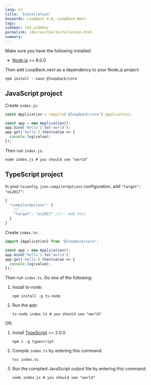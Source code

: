 ```yaml
---
lang: en
title: 'Installation'
keywords: LoopBack 4.0, LoopBack-Next
tags:
sidebar: lb4_sidebar
permalink: /doc/en/lb4/Installation.html
summary:
---
```

Make sure you have the following installed:

- [Node.js](https://nodejs.org/en/download/current/) >= 8.0.0

Then add LoopBack.next as a dependency to your Node.js project:

```shell
npm install --save @loopback/core
```

## JavaScript project

Create `index.js`:

```js
const Application = require('@loopback/core').Application;

const app = new Application();
app.bind('hello').to('world');
app.get('hello').then(value => {
  console.log(value);
});
```

Then run `index.js`:

```shell
node index.js # you should see "world"
```

## TypeScript project

In your `tsconfig.json` `compilerOptions` configuration, add `"target": "es2017"`:

```js
{
  "compilerOptions": {
    // ...
    "target": "es2017" //<-- Add this
  }
}
```

Create `index.ts`:

```ts
import {Application} from '@loopback/core';

const app = new Application();
app.bind('hello').to('world');
app.get('hello').then(value => {
  console.log(value);
});
```

Then run `index.ts`.  Do one of the following:

1. Install ts-node:
    ```
    npm install -g ts-node
    ```
1. Run the app:
    ```
    ts-node index.ts # you should see "world"
    ```

OR:

1. Install [TypeScript](https://www.typescriptlang.org/index.html#download-links) >= 2.0.0

    ```
    npm i -g typescript
    ```

1. Compile `index.ts` by entering this command:
    ```
    tsc index.ts
    ```

1. Run the compiled JavaScript output file by entering this command:
   ```
   node index.js # you should see "world"
   ```
